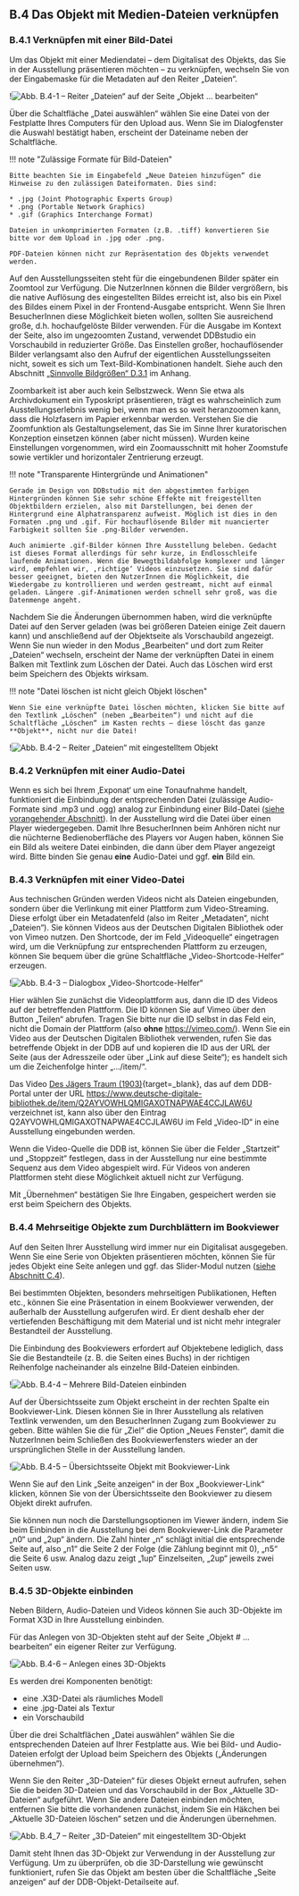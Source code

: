 ## B.4 Das Objekt mit Medien-Dateien verknüpfen

### B.4.1 Verknüpfen mit einer Bild-Datei

Um das Objekt mit einer Mediendatei – dem Digitalisat des Objekts, das Sie in der Ausstellung präsentieren möchten – zu verknüpfen, wechseln Sie von der Eingabemaske für die Metadaten auf den Reiter „Dateien“.

!![Abb. B.4-1 – Reiter „Dateien“ auf der Seite „Objekt … bearbeiten“][B-4_1]

Über die Schaltfläche „Datei auswählen“ wählen Sie eine Datei von der Festplatte Ihres Computers für den Upload aus. Wenn Sie im Dialogfenster die Auswahl bestätigt haben, erscheint der Dateiname neben der Schaltfläche. 

!!! note "Zulässige Formate für Bild-Dateien"

    Bitte beachten Sie im Eingabefeld „Neue Dateien hinzufügen“ die Hinweise zu den zulässigen Dateiformaten. Dies sind:

    * .jpg (Joint Photographic Experts Group)
    * .png (Portable Network Graphics)
    * .gif (Graphics Interchange Format)

    Dateien in unkomprimierten Formaten (z.B. .tiff) konvertieren Sie bitte vor dem Upload in .jpg oder .png. 
    
    PDF-Dateien können nicht zur Repräsentation des Objekts verwendet werden.

Auf den Ausstellungsseiten steht für die eingebundenen Bilder später ein Zoomtool zur Verfügung. Die NutzerInnen können die Bilder vergrößern, bis die native Auflösung des eingestellten Bildes erreicht ist, also bis ein Pixel des Bildes einem Pixel in der Frontend-Ausgabe entspricht. Wenn Sie Ihren BesucherInnen diese Möglichkeit bieten wollen, sollten Sie ausreichend große, d.h. hochaufgelöste Bilder verwenden. Für die Ausgabe im Kontext der Seite, also im ungezoomten Zustand, verwendet DDBstudio ein Vorschaubild in reduzierter Größe. Das Einstellen großer, hochauflösender Bilder verlangsamt also den Aufruf der eigentlichen Ausstellungsseiten nicht, soweit es sich um Text-Bild-Kombinationen handelt. Siehe auch den Abschnitt [„Sinnvolle Bildgrößen“ D.3.1](anhang_mediendateien.html#d31-sinnvolle-bildgroen) im Anhang.

Zoombarkeit ist aber auch kein Selbstzweck. Wenn Sie etwa als Archivdokument ein Typoskript präsentieren, trägt es wahrscheinlich zum Ausstellungserlebnis wenig bei, wenn man es so weit heranzoomen kann, dass die Holzfasern im Papier erkennbar werden. Verstehen Sie die Zoomfunktion als Gestaltungselement, das Sie im Sinne Ihrer kuratorischen Konzeption einsetzen können (aber nicht müssen). Wurden keine Einstellungen vorgenommen, wird ein Zoomausschnitt mit hoher Zoomstufe sowie vertikler und horizontaler Zentrierung erzeugt.     

!!! note "Transparente Hintergründe und Animationen"

    Gerade im Design von DDBstudio mit den abgestimmten farbigen Hintergründen können Sie sehr schöne Effekte mit freigestellten Objektbildern erzielen, also mit Darstellungen, bei denen der Hintergrund eine Alphatransparenz aufweist. Möglich ist dies in den Formaten .png und .gif. Für hochauflösende Bilder mit nuancierter Farbigkeit sollten Sie .png-Bilder verwenden.

    Auch animierte .gif-Bilder können Ihre Ausstellung beleben. Gedacht ist dieses Format allerdings für sehr kurze, in Endlosschleife laufende Animationen. Wenn die Bewegtbildabfolge komplexer und länger wird, empfehlen wir, ‚richtige‘ Videos einzusetzen. Sie sind dafür besser geeignet, bieten den NutzerInnen die Möglichkeit, die Wiedergabe zu kontrollieren und werden gestreamt, nicht auf einmal geladen. Längere .gif-Animationen werden schnell sehr groß, was die Datenmenge angeht.

Nachdem Sie die Änderungen übernommen haben, wird die verknüpfte Datei auf den Server geladen (was bei größeren Dateien einige Zeit dauern kann) und anschließend auf der Objektseite als Vorschaubild angezeigt.  Wenn Sie nun wieder in den Modus „Bearbeiten“ und dort zum Reiter „Dateien“ wechseln, erscheint der Name der verknüpften Datei in einem Balken mit Textlink zum Löschen der Datei. Auch das Löschen wird erst beim Speichern des Objekts wirksam.

!!! note "Datei löschen ist nicht gleich Objekt löschen"

    Wenn Sie eine verknüpfte Datei löschen möchten, klicken Sie bitte auf den Textlink „Löschen“ (neben „Bearbeiten“) und nicht auf die Schaltfläche „Löschen“ im Kasten rechts – diese löscht das ganze **Objekt**, nicht nur die Datei!

!![Abb. B.4-2 – Reiter „Dateien“ mit eingestelltem Objekt][B-4_2]

### B.4.2 Verknüpfen mit einer Audio-Datei

Wenn es sich bei Ihrem ‚Exponat‘ um eine Tonaufnahme handelt, funktioniert die Einbindung der entsprechenden Datei (zulässige Audio-Formate sind .mp3 und .ogg) analog zur Einbindung einer Bild-Datei ([siehe vorangehender Abschnitt](objekte_medien.html#b41-verknupfen-mit-einer-bild-datei)). In der Ausstellung wird die Datei über einen Player wiedergegeben. Damit Ihre BesucherInnen beim Anhören nicht nur die nüchterne Bedienoberfläche des Players vor Augen haben, können Sie ein Bild als weitere Datei einbinden, die dann über dem Player angezeigt wird. Bitte binden Sie genau **eine** Audio-Datei und ggf. **ein** Bild ein. 

### B.4.3 Verknüpfen mit einer Video-Datei

Aus technischen Gründen werden Videos nicht als Dateien eingebunden, sondern über die Verlinkung mit einer Plattform zum Video-Streaming. Diese erfolgt über ein Metadatenfeld (also im Reiter „Metadaten“, nicht „Dateien“). Sie können Videos aus der Deutschen Digitalen Bibliothek oder von Vimeo nutzen. Den Shortcode, der im Feld „Videoquelle“ eingetragen wird, um die Verknüpfung zur entsprechenden Plattform zu erzeugen, können Sie bequem über die grüne Schaltfläche „Video-Shortcode-Helfer“ erzeugen. 

!![Abb. B.4-3 – Dialogbox „Video-Shortcode-Helfer“][B-4_3]

Hier wählen Sie zunächst die Videoplattform aus, dann die ID des Videos auf der betreffenden Plattform. Die ID können Sie auf Vimeo über den Button „Teilen“ abrufen. Tragen Sie bitte nur die ID selbst in das Feld ein, nicht die Domain der Plattform (also **ohne** https://vimeo.com/). Wenn Sie ein Video aus der Deutschen Digitalen Bibliothek verwenden, rufen Sie das betreffende Objekt in der DDB auf und kopieren die ID aus der URL der Seite (aus der Adresszeile oder über „Link auf diese Seite“); es handelt sich um die Zeichenfolge hinter „.../item/“.

Das Video [Des Jägers Traum (1903)](https://www.deutsche-digitale-bibliothek.de/item/Q2AYVOWHLQMIGAXOTNAPWAE4CCJLAW6U){target=_blank}, das auf dem DDB-Portal unter der URL https://www.deutsche-digitale-bibliothek.de/item/Q2AYVOWHLQMIGAXOTNAPWAE4CCJLAW6U verzeichnet ist, kann also über den Eintrag Q2AYVOWHLQMIGAXOTNAPWAE4CCJLAW6U im Feld „Video-ID“ in eine Ausstellung eingebunden werden.

Wenn die Video-Quelle die DDB ist, können Sie über die Felder „Startzeit“ und „Stoppzeit“ festlegen, dass in der Ausstellung nur eine bestimmte Sequenz aus dem Video abgespielt wird. Für Videos von anderen Plattformen steht diese Möglichkeit aktuell nicht zur Verfügung.

Mit „Übernehmen“ bestätigen Sie Ihre Eingaben, gespeichert werden sie erst beim Speichern des Objekts.

### B.4.4 Mehrseitige Objekte zum Durchblättern im Bookviewer

Auf den Seiten Ihrer Ausstellung wird immer nur ein Digitalisat ausgegeben. Wenn Sie eine Serie von Objekten präsentieren möchten, können Sie für jedes Objekt eine Seite anlegen und ggf. das Slider-Modul nutzen ([siehe Abschnitt C.4](slider.html)). 

Bei bestimmten Objekten, besonders mehrseitigen Publikationen, Heften etc., können Sie eine Präsentation in einem Bookviewer verwenden, der außerhalb der Ausstellung aufgerufen wird. Er dient deshalb eher der vertiefenden Beschäftigung mit dem Material und ist nicht mehr integraler Bestandteil der Ausstellung.

Die Einbindung des Bookviewers erfordert auf Objektebene lediglich, dass Sie die Bestandteile (z. B. die Seiten eines Buchs) in der richtigen Reihenfolge nacheinander als einzelne Bild-Dateien einbinden.

!![Abb. B.4-4 – Mehrere Bild-Dateien einbinden][B-4_4]

Auf der Übersichtsseite zum Objekt erscheint in der rechten Spalte ein Bookviewer-Link. Diesen können Sie in Ihrer Ausstellung als relativen Textlink verwenden, um den BesucherInnen Zugang zum Bookviewer zu geben. Bitte wählen Sie die für „Ziel“ die Option „Neues Fenster“, damit die NutzerInnen beim Schließen des Bookviewerfensters wieder an der ursprünglichen Stelle in der Ausstellung landen.

!![Abb. B.4-5 – Übersichtsseite Objekt mit Bookviewer-Link][B-4_5]

Wenn Sie auf den Link „Seite anzeigen“ in der Box „Bookviewer-Link“ klicken, können Sie von der Übersichtsseite den Bookviewer zu diesem Objekt direkt aufrufen.

Sie können nun noch die Darstellungsoptionen im Viewer ändern, indem Sie beim Einbinden in die Ausstellung bei dem Bookviewer-Link die Parameter „n0“ und „2up“ ändern. Die Zahl hinter „n“ schlägt initial die entsprechende Seite auf, also „n1“ die Seite 2 der Folge (die Zählung beginnt mit 0), „n5“ die Seite 6 usw. Analog dazu zeigt „1up“ Einzelseiten, „2up“ jeweils zwei Seiten usw.

### B.4.5 3D-Objekte einbinden

Neben Bildern, Audio-Dateien und Videos können Sie auch 3D-Objekte im Format X3D in Ihre Ausstellung einbinden.

Für das Anlegen von 3D-Objekten steht auf der Seite „Objekt # ... bearbeiten“ ein eigener Reiter zur Verfügung. 

!![Abb. B.4-6 – Anlegen eines 3D-Objekts][B-4_6]

Es werden drei Komponenten benötigt:

* eine .X3D-Datei als räumliches Modell
* eine .jpg-Datei als Textur
* ein Vorschaubild

Über die drei Schaltflächen „Datei auswählen“ wählen Sie die entsprechenden Dateien auf Ihrer Festplatte aus. Wie bei Bild- und Audio-Dateien erfolgt der Upload beim Speichern des Objekts („Änderungen übernehmen“).

Wenn Sie den Reiter „3D-Dateien“ für dieses Objekt erneut aufrufen, sehen Sie die beiden 3D-Dateien und das Vorschaubild in der Box „Aktuelle 3D-Dateien“ aufgeführt. Wenn Sie andere Dateien einbinden möchten, entfernen Sie bitte die vorhandenen zunächst, indem Sie ein Häkchen bei „Aktuelle 3D-Dateien löschen“ setzen und die Änderungen übernehmen.

!![Abb. B.4_7 – Reiter „3D-Dateien“ mit eingestelltem 3D-Objekt][B-4_7]

Damit steht Ihnen das 3D-Objekt zur Verwendung in der Ausstellung zur Verfügung. Um zu überprüfen, ob die 3D-Darstellung wie gewünscht funktioniert, rufen Sie das Objekt am besten über die Schaltfläche „Seite anzeigen“ auf der DDB-Objekt-Detailseite auf.



[B-4_1]: img/B-4_1.jpg "Abb. B.4-1 – Reiter „Dateien“ auf der Seite „Objekt … bearbeiten“"
[B-4_2]: img/B-4_2.jpg "Abb. B.4-2 – Reiter „Dateien“ mit eingestelltem Objekt“"
[B-4_3]: img/B-4_3.jpg "Abb. B.4-3 – Dialogbox „Video-Shortcode-Helfer“"
[B-4_4]: img/B-4_4.jpg "Abb. B.4-4 – Mehrere Bild-Dateien einbinden"
[B-4_5]: img/B-4_5.jpg "Abb. B.4-5 – Übersichtsseite Objekt mit Bookviewer-Link"
[B-4_6]: img/B-4_6.jpg "Abb. B.4-6 – Anlegen eines 3D-Objekts"
[B-4_7]: img/B-4_7.jpg "Abb. B.4_7 – Reiter „3D-Dateien“ mit eingestelltem 3D-Objekt"

